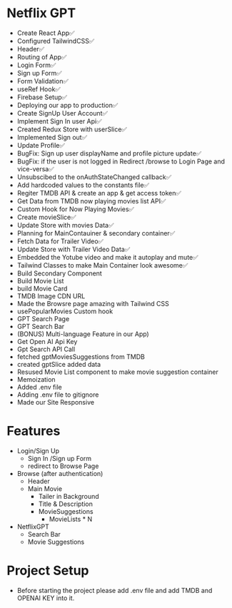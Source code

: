 # Netflix GPT

- Create React App✅
- Configured TailwindCSS✅
- Header✅
- Routing of App✅
- Login Form✅
- Sign up Form✅
- Form Validation✅
- useRef Hook✅
- Firebase Setup✅
- Deploying our app to production✅
- Create SignUp User Account✅
- Implement Sign In user Api✅
- Created Redux Store with userSlice✅
- Implemented Sign out✅
- Update Profile✅
- BugFix: Sign up user displayName and profile picture update✅
- BugFix: if the user is not logged in Redirect /browse to Login Page and vice-versa✅
- Unsubscibed to the onAuthStateChanged callback✅
- Add hardcoded values to the constants file✅
- Regiter TMDB API & create an app & get access token✅
- Get Data from TMDB now playing movies list API✅
- Custom Hook for Now Playing Movies✅
- Create movieSlice✅
- Update Store with movies Data✅
- Planning for MainContauiner & secondary container✅
- Fetch Data for Trailer Video✅
- Update Store with Trailer Video Data✅
- Embedded the Yotube video and make it autoplay and mute✅
- Tailwind Classes to make Main Container look awesome✅
- Build Secondary Component
- Build Movie List
- build Movie Card
- TMDB Image CDN URL
- Made the Browsre page amazing with Tailwind CSS
- usePopularMovies Custom hook
- GPT Search Page
- GPT Search Bar
- (BONUS) Multi-language Feature in our App)
- Get Open AI Api Key
- Gpt Search API Call
- fetched gptMoviesSuggestions from TMDB
- created gptSlice added data
- Resused Movie List component to make movie suggestion container
- Memoization
- Added .env file
- Adding .env file to gitignore
- Made our Site Responsive

# Features

- Login/Sign Up
  - Sign In /Sign up Form
  - redirect to Browse Page
- Browse (after authentication)
  - Header
  - Main Movie
    - Tailer in Background
    - Title & Description
    - MovieSuggestions
      - MovieLists \* N
- NetflixGPT
  - Search Bar
  - Movie Suggestions

# Project Setup

- Before starting the project please add .env file and add TMDB and OPENAI KEY into it.
